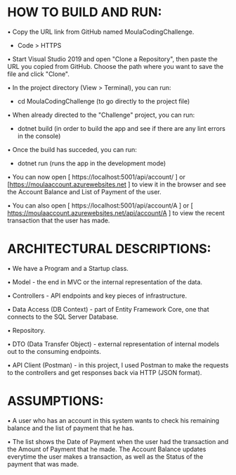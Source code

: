 # HOW TO BUILD AND RUN:

• Copy the URL link from GitHub named MoulaCodingChallenge.
  - Code > HTTPS

• Start Visual Studio 2019 and open "Clone a Repository", then paste the URL you
copied from GitHub. Choose the path where you want to save the file and click "Clone".

• In the project directory (View > Terminal), you can run:

  - cd <path> MoulaCodingChallenge (to go directly to the project file)

• When already directed to the "Challenge" project, you can run:

  - dotnet build (in order to build the app and see if there are any lint errors in
the console)

• Once the build has succeded, you can run:

  - dotnet run (runs the app in the development mode)

• You can now open [ https://localhost:5001/api/account/ ]  or
[https://moulaaccount.azurewebsites.net ] to view it in the browser and see the Account
Balance and List of Payment of the user.

• You can also open [ https://localhost:5001/api/account/A ]  or
[ https://moulaaccount.azurewebsites.net/api/account/A ] to view the recent transaction
that the user has made.


# ARCHITECTURAL DESCRIPTIONS:

• We have a Program and a Startup class.

• Model - the end in MVC or the internal representation of the data.

• Controllers - API endpoints and key pieces of infrastructure.

• Data Access (DB Context) - part of Entity Framework Core, one that connects to the
SQL Server Database.

• Repository.

• DTO (Data Transfer Object) - external representation of internal models out to the
consuming endpoints.

• API Client (Postman) - in this project, I used Postman to make the requests to the
controllers and get responses back via HTTP (JSON format).


# ASSUMPTIONS:

• A user who has an account in this system wants to check his remaining balance
and the list of payment that he has.

• The list shows the Date of Payment when the user had the transaction and
the Amount of Payment that he made. The Account Balance updates everytime the
user makes a transaction, as well as the Status of the payment that was made.
